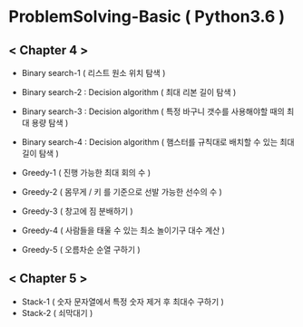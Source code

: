 # ProblemSolving-Basic ( Python3.6 )

## < Chapter 4 >
- Binary search-1 ( 리스트 원소 위치 탐색 )
- Binary search-2 : Decision algorithm ( 최대 리본 길이 탐색 )
- Binary search-3 : Decision algorithm ( 특정 바구니 갯수를 사용해야할 때의 최대 용량 탐색 )
- Binary search-4 : Decision algorithm ( 햄스터를 규칙대로 배치할 수 있는 최대 길이 탐색 )

- Greedy-1 ( 진행 가능한 최대 회의 수 )
- Greedy-2 ( 몸무게 / 키 를 기준으로 선발 가능한 선수의 수 )
- Greedy-3 ( 창고에 짐 분배하기 )
- Greedy-4 ( 사람들을 태울 수 있는 최소 놀이기구 대수 계산 )
- Greedy-5 ( 오름차순 순열 구하기 )

## < Chapter 5 >
- Stack-1 ( 숫자 문자열에서 특정 숫자 제거 후 최대수 구하기 )
- Stack-2 ( 쇠막대기 ) 

